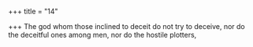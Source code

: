 +++
title = "14"

+++
The god whom those inclined to deceit do not try to deceive, nor do the  deceitful ones among men,
nor do the hostile plotters,